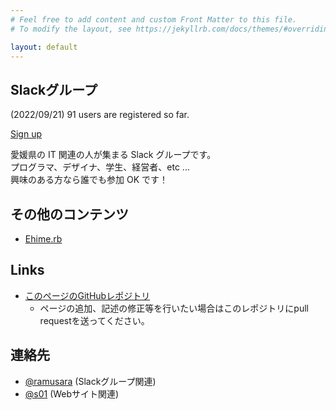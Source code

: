 ```yaml
---
# Feel free to add content and custom Front Matter to this file.
# To modify the layout, see https://jekyllrb.com/docs/themes/#overriding-theme-defaults

layout: default
---
```


## Slackグループ

(2022/09/21) 91 users are registered so far.

[Sign up](https://join.slack.com/t/ehimeit/shared_invite/zt-1gdl5pldi-w9OjlrBBQf~~8QerJIAyFg)

愛媛県の IT 関連の人が集まる Slack グループです。  
プログラマ、デザイナ、学生、経営者、etc ...  
興味のある方なら誰でも参加 OK です！

## その他のコンテンツ

- [Ehime.rb](./ehime-rb)

## Links

- [このページのGitHubレポジトリ](https://github.com/ehime-it/ehime-it.github.io)
  - ページの追加、記述の修正等を行いたい場合はこのレポジトリにpull requestを送ってください。

## 連絡先

- [@ramusara](https://twitter.com/ramusara) (Slackグループ関連)
- [@s01](https://twitter.com/s01) (Webサイト関連)